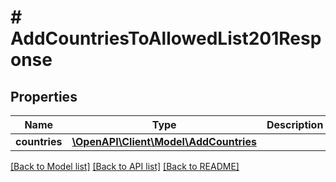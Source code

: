 # # AddCountriesToAllowedList201Response

## Properties

Name | Type | Description | Notes
------------ | ------------- | ------------- | -------------
**countries** | [**\OpenAPI\Client\Model\AddCountries**](AddCountries.md) |  |

[[Back to Model list]](../../README.md#models) [[Back to API list]](../../README.md#endpoints) [[Back to README]](../../README.md)
